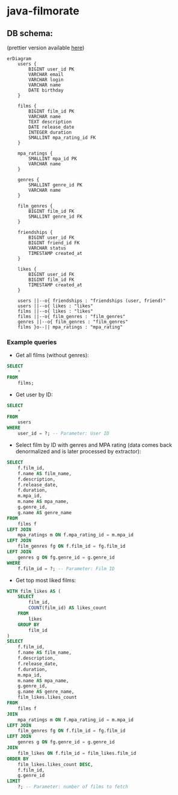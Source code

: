 # java-filmorate

## DB schema:

(prettier version
available [here](https://drive.google.com/file/d/180JIfZNXEnq3Se4-3l66gs4mYytXpNV-/view?usp=sharing))

```mermaid
erDiagram
    users {
        BIGINT user_id PK
        VARCHAR email
        VARCHAR login
        VARCHAR name
        DATE birthday
    }

    films {
        BIGINT film_id PK
        VARCHAR name
        TEXT description
        DATE release_date
        INTEGER duration
        SMALLINT mpa_rating_id FK
    }

    mpa_ratings {
        SMALLINT mpa_id PK
        VARCHAR name
    }

    genres {
        SMALLINT genre_id PK
        VARCHAR name
    }

    film_genres {
        BIGINT film_id FK
        SMALLINT genre_id FK
    }

    friendships {
        BIGINT user_id FK
        BIGINT friend_id FK
        VARCHAR status
        TIMESTAMP created_at
    }

    likes {
        BIGINT user_id FK
        BIGINT film_id FK
        TIMESTAMP created_at
    }

    users ||--o{ friendships : "friendships (user, friend)"
    users ||--o{ likes : "likes"
    films ||--o{ likes : "likes"
    films ||--o{ film_genres : "film_genres"
    genres ||--o{ film_genres : "film_genres"
    films }o--|| mpa_ratings : "mpa_rating"
```
### Example queries
- Get all films (without genres):
```sql
SELECT
    *
FROM
    films;
```
- Get user by ID:
```sql
SELECT
    *
FROM
    users
WHERE
    user_id = ?; -- Parameter: User ID
```

- Select film by ID with genres and MPA rating (data comes back denormalized and is later processed
  by extractor):
```sql
SELECT
    f.film_id,
    f.name AS film_name,
    f.description,
    f.release_date,
    f.duration,
    m.mpa_id,
    m.name AS mpa_name,
    g.genre_id,
    g.name AS genre_name
FROM
    films f
LEFT JOIN
    mpa_ratings m ON f.mpa_rating_id = m.mpa_id
LEFT JOIN
    film_genres fg ON f.film_id = fg.film_id
LEFT JOIN
    genres g ON fg.genre_id = g.genre_id
WHERE
    f.film_id = ?; -- Parameter: Film ID
```

- Get top most liked films:
```sql
WITH film_likes AS (
    SELECT
        film_id,
        COUNT(film_id) AS likes_count
    FROM
        likes
    GROUP BY
        film_id
)
SELECT
    f.film_id,
    f.name AS film_name,
    f.description,
    f.release_date,
    f.duration,
    m.mpa_id,
    m.name AS mpa_name,
    g.genre_id,
    g.name AS genre_name,
    film_likes.likes_count
FROM
    films f
JOIN
    mpa_ratings m ON f.mpa_rating_id = m.mpa_id
LEFT JOIN
    film_genres fg ON f.film_id = fg.film_id
LEFT JOIN
    genres g ON fg.genre_id = g.genre_id
JOIN
    film_likes ON f.film_id = film_likes.film_id
ORDER BY
    film_likes.likes_count DESC,
    f.film_id,
    g.genre_id
LIMIT
    ?; -- Parameter: number of films to fetch
```
